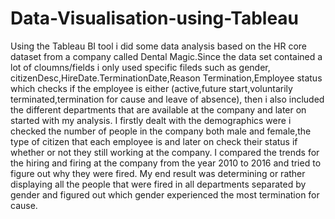 # Data-Visualisation-using-Tableau
Using the Tableau BI tool i did some data analysis based on the HR core dataset from a company called Dental Magic.Since the data set contained a lot of cloumns/fields i only used specific fileds such as  gender, citizenDesc,HireDate.TerminationDate,Reason Termination,Employee status which checks if the employee is either (active,future start,voluntarily terminated,termination for cause and leave of absence), then i also included the different departments that are available at the company and later on started with my analysis. I firstly dealt with the demographics were i checked the number of people in the company both male and female,the type of citizen that each employee is and later on check their status if whether or not they still working at the company. I compared the trends for the hiring and firing at the company from the year 2010 to 2016 and tried to figure out why they were fired. My end result was determining or rather displaying all the people that were fired in all departments separated by gender and figured out which gender experienced the most termination for cause.
